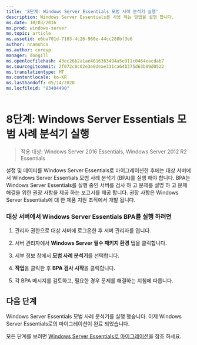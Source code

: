 ```yaml
---
title: '8단계: Windows Server Essentials 모범 사례 분석기 실행'
description: Windows Server Essentials를 사용 하는 방법을 설명 합니다.
ms.date: 10/03/2016
ms.prod: windows-server
ms.topic: article
ms.assetid: e6ba701d-7183-4c26-960e-44cc280bf3e6
author: nnamuhcs
ms.author: coreyp
manager: dongill
ms.openlocfilehash: 43ec26b2a1ae4616363494a5e911c0464eacdab7
ms.sourcegitcommit: 2f072c0c02e3e0deae331ca64b375d63b89d0522
ms.translationtype: MT
ms.contentlocale: ko-KR
ms.lasthandoff: 05/14/2020
ms.locfileid: "83404490"
---
```

# <a name="step-8-run-the-windows-server-essentials-best-practices-analyzer"></a>8단계: Windows Server Essentials 모범 사례 분석기 실행

>적용 대상: Windows Server 2016 Essentials, Windows Server 2012 R2 Essentials

설정 및 데이터를 Windows Server Essentials로 마이그레이션한 후에는 대상 서버에서 Windows Server Essentials 모범 사례 분석기 (BPA)를 실행 해야 합니다. BPA는 Windows Server Essentials를 실행 중인 서버를 검사 하 고 문제를 설명 하 고 문제 해결을 위한 권장 사항을 제공 하는 보고서를 제공 합니다. 권장 사항은 Windows Server Essentials에 대 한 제품 지원 조직에서 개발 됩니다.  
  
### <a name="to-run-the--windows-server-essentials-bpa-on-the-destination-server"></a>대상 서버에서 Windows Server Essentials BPA를 실행 하려면  
  
1.  관리자 권한으로 대상 서버에 로그온한 후 서버 관리자를 엽니다.  
  
2.  서버 관리자에서 **Windows Server 필수 패키지 환경** 탭을 클릭합니다.  
  
3.  세부 정보 창에서 **모범 사례 분석기**를 선택합니다.  
  
4.  **작업**을 클릭한 후 **BPA 검사 시작**을 클릭합니다.  
  
5.  각 BPA 메시지를 검토하고, 필요한 경우 문제를 해결하는 지침에 따릅니다.  
  
## <a name="next-steps"></a>다음 단계  
 Windows Server Essentials 모범 사례 분석기를 실행 했습니다. 이제 Windows Server Essentials로의 마이그레이션이 완료 되었습니다.  
  

모든 단계를 보려면 [Windows Server Essentials로 마이그레이션](Migrate-from-Previous-Versions-to-Windows-Server-Essentials-or-Windows-Server-Essentials-Experience.md)을 참조 하세요.

